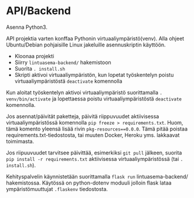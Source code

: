 # API/Backend

Asenna Python3.

API projektia varten konffaa Pythonin virtuaaliympäristö(venv). Alla ohjeet Ubuntu/Debian pohjaisille Linux jakeluille asennuskriptin käyttöön.

* Kloonaa projekti
* Siirry `lintuasema-backend/` hakemistoon
* Suorita `. install.sh`
* Skripti aktivoi virtuaaliympäristön, kun lopetat työskentelyn poistu virtuaaliympäristöstä `deactivate` komennolla

Kun aloitat työskentelyn aktivoi virtuaaliympäristö suorittamalla `. venv/bin/activate` ja lopettaessa poistu virtuaaliympäristöstä `deactivate` komennolla.

Jos asennat/päivität paketteja, päivitä riippuvuudet aktiivisessa virtuaaliympäristössä komennolla `pip freeze > requirements.txt`. Huom, tämä komento yleensä lisää rivin `pkg-resources==0.0.0`. Tämä pitää poistaa requirements.txt-tiedostosta, tai muuten Docker, Heroku yms. lakkaavat toimimasta.

Jos riipuuvuudet tarvitsee päivittää, esimerkiksi `git pull` jälkeen, suorita `pip install -r requirements.txt` aktiivisessa virtuaaliympäristössä (tai `. install.sh`).

Kehityspalvelin käynnistetään suorittamalla `flask run` lintuasema-backend/ hakemistossa. Käytössä on python-dotenv moduuli jolloin flask lataa ympäristömuuttujat `.flaskenv` tiedostosta.
